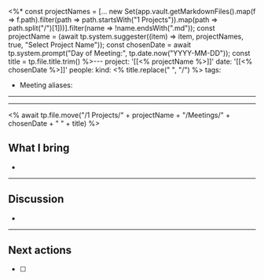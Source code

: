 <%*
const projectNames = [... new Set(app.vault.getMarkdownFiles().map(f => f.path).filter(path => path.startsWith("1 Projects")).map(path => path.split("/")[1]))].filter(name => !name.endsWith(".md"));
const projectName = (await tp.system.suggester((item) => item, projectNames, true, "Select Project Name"));
const chosenDate = await tp.system.prompt("Day of Meeting:", tp.date.now("YYYY-MM-DD"));
const title = tp.file.title.trim()
%>---
project: '[[<% projectName %>]]'
date: '[[<% chosenDate %>]]'
people:
kind: <% title.replace(" ", "/") %>
tags:
  - Meeting
aliases:
---
---

<% await tp.file.move("/1 Projects/" + projectName + "/Meetings/" + chosenDate + " " + title) %>
## What I bring

- 
---
## Discussion

- 
--- 
## Next actions
- [ ] 